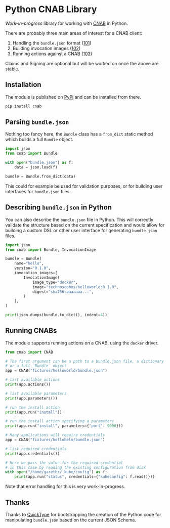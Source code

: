 # Python CNAB Library

_Work-in-progress_ library for working with [CNAB](https://cnab.io/) in Python.

There are probably three main areas of interest for a CNAB client:

1. Handling the `bundle.json` format ([101](https://github.com/deislabs/cnab-spec/blob/master/101-bundle-json.md))
2. Building invocation images ([102](https://github.com/deislabs/cnab-spec/blob/master/102-invocation-image.md))
3. Running actions against a CNAB ([103](https://github.com/deislabs/cnab-spec/blob/master/103-bundle-runtime.md))

Claims and Signing are optional but will be worked on once the above are stable.


## Installation

The module is published on [PyPi](https://pypi.org/project/cnab/) and can be installed from there.

```bash
pip install cnab
```


## Parsing `bundle.json`

Nothing too fancy here, the `Bundle` class  has a `from_dict` static method which
builds a full `Bundle` object.

```python
import json
from cnab import Bundle

with open("bundle.json") as f:
    data = json.load(f)

bundle = Bundle.from_dict(data)
```

This could for example be used for validation purposes, or for building user interfaces for `bundle.json` files.


## Describing `bundle.json` in Python 

You can also describe the `bundle.json` file in Python. This will correctly validate the
structure based on the current specification and would allow for building a custom DSL or other
user interface for generating `bundle.json` files.

```python
import json
from cnab import Bundle, InvocationImage

bundle = Bundle(
    name="hello",
    version="0.1.0",
    invocation_images=[
        InvocationImage(
            image_type="docker",
            image="technosophos/helloworld:0.1.0",
            digest="sha256:aaaaaaa...",
        )
    ],
)

print(json.dumps(bundle.to_dict(), indent=4))
```

## Running CNABs

The module supports running actions on a CNAB, using the `docker` driver.

```python
from cnab import CNAB

# The first argument can be a path to a bundle.json file, a dictionary
# or a full `Bundle` object
app = CNAB("fictures/helloworld/bundle.json")

# list available actions
print(app.actions())

# list available parameters
print(app.parameters())

# run the install action
print(app.run("install"))

# run the install action specifying a parameters
print(app.run("install", parameters={"port": 9090}))

# Many applications will require credentials
app = CNAB("fixtures/hellohelm/bundle.json")

# list required credentials
print(app.credentials())

# Here we pass the value for the required credential
# in this case by reading the existing configuration from disk
with open("/home/garethr/.kube/config") as f:
    print(app.run("status", credentials={"kubeconfig": f.read()}))
```

Note that error handling for this is very work-in-progress.


## Thanks

Thanks to [QuickType](https://quicktype.io/) for bootstrapping the creation of the Python code for manipulating `bundle.json` based on the current JSON Schema.

